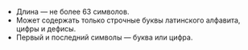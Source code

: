 * Длина — не более 63 символов.
* Может содержать только строчные буквы латинского алфавита, цифры и дефисы.
* Первый и последний символы — буква или цифра.
